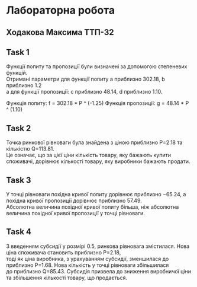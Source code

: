 # Лабораторна робота 
## Ходакова Максима ТТП-32

## Task 1
Функції попиту та пропозиції були визначені за допомогою степеневих функцій.  
Отримані параметри для функції попиту a приблизно 302.18, b приблизно 1.2  
а для функції пропозиції: с приблизно 48.14, d приблизно 1.10.  

Функція попиту: f = 302.18  * P ^ (-1.25)
Функція пропозиції: g = 48.14  * P ^ (1.10)

## Task 2
Точка ринкової рівноваги була знайдена з ціною приблизно P=2.18 та кількістю Q=113.81.  
Це означає, що за цієї ціни кількість товару, яку бажають купити споживачі, дорівнює кількості товару, яку виробники бажають продати.

## Task 3
У точці рівноваги похідна кривої попиту дорівнює приблизно −65.24, а похідна кривої пропозиції дорівнює приблизно 57.49.  
Абсолютна величина похідної кривої попиту більша, ніж абсолютна величина похідної кривої пропозиції у точці рівноваги.

## Task 4
З введенням субсидії у розмірі 0.5, ринкова рівновага змістилася. Нова ціна споживача становить приблизно P=2.18,  
тоді як ціна виробника, з урахуванням субсидії, зменшилася до приблизно P=1.68. Нова кількість у точці рівноваги збільшилася  
до приблизно Q=85.43. Субсидія призвела до зниження виробничої ціни та збільшення кількості товару, що продається.
